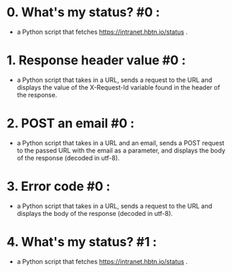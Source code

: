 # 0. What's my status? #0 :
- a Python script that fetches https://intranet.hbtn.io/status .
# 1. Response header value #0 :
- a Python script that takes in a URL, sends a request to the URL and displays the value of the X-Request-Id variable found in the header of the response.
# 2. POST an email #0 :
- a Python script that takes in a URL and an email, sends a POST request to the passed URL with the email as a parameter, and displays the body of the response (decoded in utf-8).
# 3. Error code #0 :
- a Python script that takes in a URL, sends a request to the URL and displays the body of the response (decoded in utf-8).
# 4. What's my status? #1 :
- a Python script that fetches https://intranet.hbtn.io/status .